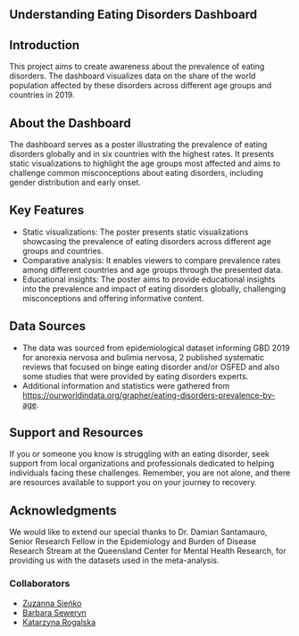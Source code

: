 ## Understanding Eating Disorders Dashboard

## Introduction
This project aims to create awareness about the prevalence of eating disorders. The dashboard visualizes data on the share of the world population affected by these disorders across different age groups and countries in 2019.

## About the Dashboard
The dashboard serves as a poster illustrating the prevalence of eating disorders globally and in six countries with the highest rates. It presents static visualizations to highlight the age groups most affected and aims to challenge common misconceptions about eating disorders, including gender distribution and early onset.

## Key Features
- Static visualizations: The poster presents static visualizations showcasing the prevalence of eating disorders across different age groups and countries.
- Comparative analysis: It enables viewers to compare prevalence rates among different countries and age groups through the presented data.
- Educational insights: The poster aims to provide educational insights into the prevalence and impact of eating disorders globally, challenging misconceptions and offering informative content.

## Data Sources
- The data was sourced from epidemiological dataset informing GBD 2019 for anorexia nervosa and bulimia nervosa, 2 published systematic reviews that focused on binge eating disorder and/or OSFED and also some studies that were provided by eating disorders experts.
- Additional information and statistics were gathered from https://ourworldindata.org/grapher/eating-disorders-prevalence-by-age.
  
## Support and Resources
If you or someone you know is struggling with an eating disorder, seek support from local organizations and professionals dedicated to helping individuals facing these challenges. Remember, you are not alone, and there are resources available to support you on your journey to recovery.

## Acknowledgments
We would like to extend our special thanks to Dr. Damian Santamauro, Senior Research Fellow in the Epidemiology and Burden of Disease Research Stream at the Queensland Center for Mental Health Research, for providing us with the datasets used in the meta-analysis.

### Collaborators
- [Zuzanna Sieńko](https://github.com/sienkozuzanna)
- [Barbara Seweryn](https://github.com/basiaseweryn)
- [Katarzyna Rogalska](https://github.com/katarzynarogalska)
